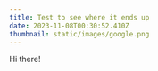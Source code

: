 ```yaml
---
title: Test to see where it ends up
date: 2023-11-08T00:30:52.410Z
thumbnail: static/images/google.png
---
```

Hi there!